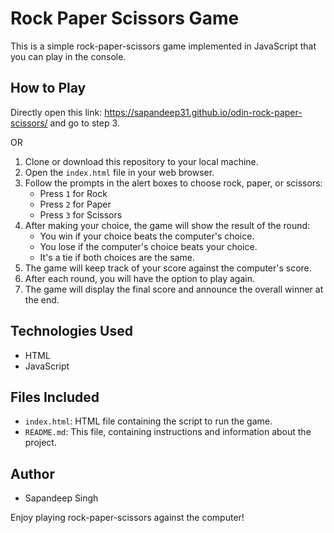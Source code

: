 # Rock Paper Scissors Game

This is a simple rock-paper-scissors game implemented in JavaScript that you can play in the console.

## How to Play

Directly open this link: https://sapandeep31.github.io/odin-rock-paper-scissors/   and go to step 3.

OR

1. Clone or download this repository to your local machine.
2. Open the `index.html` file in your web browser.
3. Follow the prompts in the alert boxes to choose rock, paper, or scissors:
   - Press `1` for Rock
   - Press `2` for Paper
   - Press `3` for Scissors
4. After making your choice, the game will show the result of the round:
   - You win if your choice beats the computer's choice.
   - You lose if the computer's choice beats your choice.
   - It's a tie if both choices are the same.
5. The game will keep track of your score against the computer's score.
6. After each round, you will have the option to play again.
7. The game will display the final score and announce the overall winner at the end.

## Technologies Used

- HTML
- JavaScript

## Files Included

- `index.html`: HTML file containing the script to run the game.
- `README.md`: This file, containing instructions and information about the project.

## Author

- Sapandeep Singh

Enjoy playing rock-paper-scissors against the computer!

